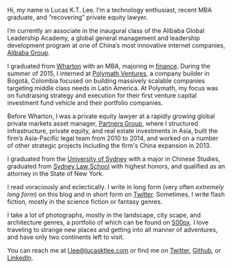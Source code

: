 <p class="lede">Hi, my name is Lucas K.T. Lee. I’m a technology enthusiast, recent <abbr>MBA</abbr> graduate, and “recovering” private equity lawyer.</p>

I’m currently an associate in the inaugural class of the Alibaba Global Leadership Academy, a global general management and leadership development program at one of China’s most innovative internet companies, [Alibaba Group](http://www.alibabagroup.com/en/global/home/).

I graduated from [Wharton](http://www.wharton.upenn.edu/) with an <abbr>MBA</abbr>, majoring in [finance](https://fnce.wharton.upenn.edu/). During the summer of 2015, I interned at [Polymath Ventures](http://www.polymathv.com/), a company builder in Bogotá, Colombia focused on building massively scalable companies targeting middle class needs in Latin America. At Polymath, my focus was on fundraising strategy and execution for their first venture capital investment fund vehicle and their portfolio companies.

Before Wharton, I was a private equity lawyer at a rapidly growing global private markets asset manager, [Partners Group](http://www.partnersgroup.com/), where I structured infrastructure, private equity, and real estate investments in Asia, built the firm’s Asia-Pacific legal team from 2010 to 2014, and worked on a number of other strategic projects including the firm's China expansion in 2013.

I graduated from the [University of Sydney](http://sydney.edu.au) with a major in Chinese Studies, graduated from [Sydney Law School](http://sydney.edu.au/law/) with highest honors, and qualified as an attorney in the State of New York.

I read voraciously and eclectically. I write in long form (very often _extremely long form_) on this blog and in short form on [Twitter](https://twitter.com/LucasKTLee/). Sometimes, I write flash fiction, mostly in the science fiction or fantasy genres.

I take a lot of photographs, mostly in the landscape, city scape, and architecture genres, a portfolio of which can be found on  [500px](https://500px.com/lucasktlee/). I love traveling to strange new places and getting into all manner of adventures, and have only two continents left to visit.

You can reach me at [l.lee@lucasktlee.com](mailto:l.lee@lucasktlee.com) or find me on [Twitter](https://twitter.com/LucasKTLee/), [Github](https://github.com/lucasktlee/), or [LinkedIn](http://www.linkedin.com/in/lucasktlee/).
